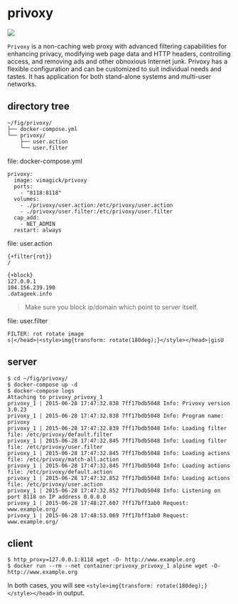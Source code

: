 privoxy
=======

[![](https://badge.imagelayers.io/vimagick/privoxy:latest.svg)](https://imagelayers.io/?images=vimagick/privoxy:latest)

`Privoxy` is a non-caching web proxy with advanced filtering capabilities for
enhancing privacy, modifying web page data and HTTP headers, controlling
access, and removing ads and other obnoxious Internet junk. Privoxy has a
flexible configuration and can be customized to suit individual needs and
tastes. It has application for both stand-alone systems and multi-user
networks.

## directory tree

```
~/fig/privoxy/
├── docker-compose.yml
└── privoxy/
    ├── user.action
    └── user.filter
```

file: docker-compose.yml

```
privoxy:
  image: vimagick/privoxy
  ports:
    - "8118:8118"
  volumes:
    - ./privoxy/user.action:/etc/privoxy/user.action
    - ./privoxy/user.filter:/etc/privoxy/user.filter
  cap_add:
    - NET_ADMIN
  restart: always
```

file: user.action

```
{+filter{rot}}
/

{+block}
127.0.0.1
104.156.239.190
.datageek.info

```

> Make sure you block ip/domain which point to server itself.

file: user.filter

```
FILTER: rot rotate image
s|</head>|<style>img{transform: rotate(180deg);}</style></head>|gisU
```

## server

```
$ cd ~/fig/privoxy/
$ docker-compose up -d
$ docker-compose logs
Attaching to privoxy_privoxy_1
privoxy_1 | 2015-06-28 17:47:32.838 7ff17bdb5048 Info: Privoxy version 3.0.23
privoxy_1 | 2015-06-28 17:47:32.838 7ff17bdb5048 Info: Program name: privoxy
privoxy_1 | 2015-06-28 17:47:32.839 7ff17bdb5048 Info: Loading filter file: /etc/privoxy/default.filter
privoxy_1 | 2015-06-28 17:47:32.845 7ff17bdb5048 Info: Loading filter file: /etc/privoxy/user.filter
privoxy_1 | 2015-06-28 17:47:32.845 7ff17bdb5048 Info: Loading actions file: /etc/privoxy/match-all.action
privoxy_1 | 2015-06-28 17:47:32.845 7ff17bdb5048 Info: Loading actions file: /etc/privoxy/default.action
privoxy_1 | 2015-06-28 17:47:32.852 7ff17bdb5048 Info: Loading actions file: /etc/privoxy/user.action
privoxy_1 | 2015-06-28 17:47:32.852 7ff17bdb5048 Info: Listening on port 8118 on IP address 0.0.0.0
privoxy_1 | 2015-06-28 17:48:27.607 7ff17bff3ab0 Request: www.example.org/
privoxy_1 | 2015-06-28 17:48:53.069 7ff17bff3ab0 Request: www.example.org/
```

## client

```
$ http_proxy=127.0.0.1:8118 wget -O- http://www.example.org
$ docker run --rm --net container:privoxy_privoxy_1 alpine wget -O- http://www.example.org
```

In both cases, you will see `<style>img{transform: rotate(180deg);}</style></head>` in output.
